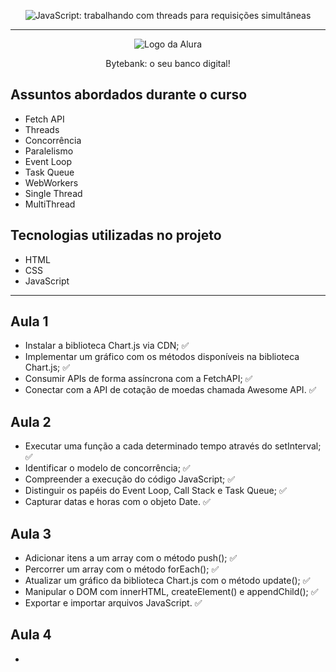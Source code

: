 <p align="center"> <img src="https://imgur.com/1mc1qX7.png" alt="JavaScript: trabalhando com threads para requisições simultâneas"> </p>

<hr>

<p align="center"> <img src="https://github.com/MonicaHillman/aluraplay-requisicoes/blob/main/img/logo.png" alt="Logo da Alura"> </p>
<p align="center">Bytebank: o seu banco digital!</p>

## Assuntos abordados durante o curso
* Fetch API
* Threads
* Concorrência
* Paralelismo
* Event Loop
* Task Queue
* WebWorkers
* Single Thread
* MultiThread

## Tecnologias utilizadas no projeto
* HTML
* CSS
* JavaScript

<hr>

## Aula 1
- Instalar a biblioteca Chart.js via CDN; :white_check_mark:
- Implementar um gráfico com os métodos disponíveis na biblioteca Chart.js; :white_check_mark:
- Consumir APIs de forma assíncrona com a FetchAPI; :white_check_mark:
- Conectar com a API de cotação de moedas chamada Awesome API. :white_check_mark:

## Aula 2
- Executar uma função a cada determinado tempo através do setInterval; :white_check_mark:
- Identificar o modelo de concorrência; :white_check_mark:
- Compreender a execução do código JavaScript; :white_check_mark:
- Distinguir os papéis do Event Loop, Call Stack e Task Queue; :white_check_mark:
- Capturar datas e horas com o objeto Date. :white_check_mark:

## Aula 3
- Adicionar itens a um array com o método push(); :white_check_mark:
- Percorrer um array com o método forEach(); :white_check_mark:
- Atualizar um gráfico da biblioteca Chart.js com o método update(); :white_check_mark:
- Manipular o DOM com innerHTML, createElement() e appendChild(); :white_check_mark:
- Exportar e importar arquivos JavaScript. :white_check_mark:

## Aula 4
- 
